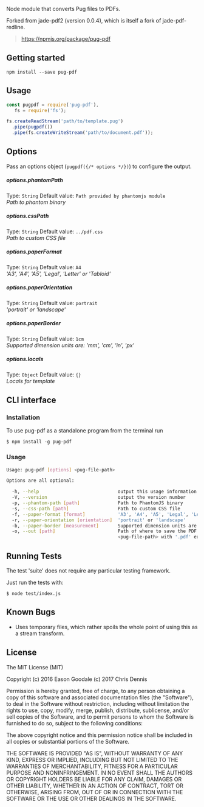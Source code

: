 Node module that converts Pug files to PDFs. 

Forked from jade-pdf2 (version 0.0.4), which is itself a fork of jade-pdf-redline.

> https://npmjs.org/package/pug-pdf

## Getting started

    npm install --save pug-pdf

## Usage

```javascript
const pugpdf = require('pug-pdf'),
   fs = require('fs');

fs.createReadStream('path/to/template.pug')
  .pipe(pugpdf())
  .pipe(fs.createWriteStream('path/to/document.pdf'));
```

## Options

Pass an options object (`pugpdf({/* options */})`) to configure the output.

##### options.phantomPath
Type: `String`
Default value: `Path provided by phantomjs module`  
*Path to phantom binary*

##### options.cssPath
Type: `String`
Default value: `../pdf.css`  
*Path to custom CSS file*

##### options.paperFormat
Type: `String`
Default value: `A4`  
*'A3', 'A4', 'A5', 'Legal', 'Letter' or 'Tabloid'*

##### options.paperOrientation
Type: `String`
Default value: `portrait`  
*'portrait' or 'landscape'*

##### options.paperBorder
Type: `String`
Default value: `1cm`  
*Supported dimension units are: 'mm', 'cm', 'in', 'px'*

##### options.locals
Type: `Object`
Default value: `{}`  
*Locals for template*

## CLI interface

### Installation

To use pug-pdf as a standalone program from the terminal run

    $ npm install -g pug-pdf

### Usage

```sh
Usage: pug-pdf [options] <pug-file-path>

Options are all optional:

  -h, --help                             output this usage information
  -V, --version                          output the version number
  -p, --phantom-path [path]              Path to PhantomJS binary
  -s, --css-path [path]                  Path to custom CSS file
  -f, --paper-format [format]            'A3', 'A4', 'A5', 'Legal', 'Letter' or 'Tabloid'
  -r, --paper-orientation [orientation]  'portrait' or 'landscape'
  -b, --paper-border [measurement]       Supported dimension units are: 'mm', 'cm', 'in', 'px'
  -o, --out [path]                       Path of where to save the PDF (defaults 
                                         <pug-file-path> with '.pdf' extension)
```

## Running Tests

The test 'suite' does not require any particular testing framework.

Just run the tests with:

    $ node test/index.js

## Known Bugs

* Uses temporary files, which rather spoils the whole point of using
  this as a stream transform.

## License

The MIT License (MIT)

Copyright (c) 2016 Eason Goodale (c) 2017 Chris Dennis

Permission is hereby granted, free of charge, to any person obtaining a copy of
this software and associated documentation files (the "Software"), to deal in
the Software without restriction, including without limitation the rights to
use, copy, modify, merge, publish, distribute, sublicense, and/or sell copies of
the Software, and to permit persons to whom the Software is furnished to do so,
subject to the following conditions:

The above copyright notice and this permission notice shall be included in all
copies or substantial portions of the Software.

THE SOFTWARE IS PROVIDED "AS IS", WITHOUT WARRANTY OF ANY KIND, EXPRESS OR
IMPLIED, INCLUDING BUT NOT LIMITED TO THE WARRANTIES OF MERCHANTABILITY, FITNESS
FOR A PARTICULAR PURPOSE AND NONINFRINGEMENT. IN NO EVENT SHALL THE AUTHORS OR
COPYRIGHT HOLDERS BE LIABLE FOR ANY CLAIM, DAMAGES OR OTHER LIABILITY, WHETHER
IN AN ACTION OF CONTRACT, TORT OR OTHERWISE, ARISING FROM, OUT OF OR IN
CONNECTION WITH THE SOFTWARE OR THE USE OR OTHER DEALINGS IN THE SOFTWARE.
